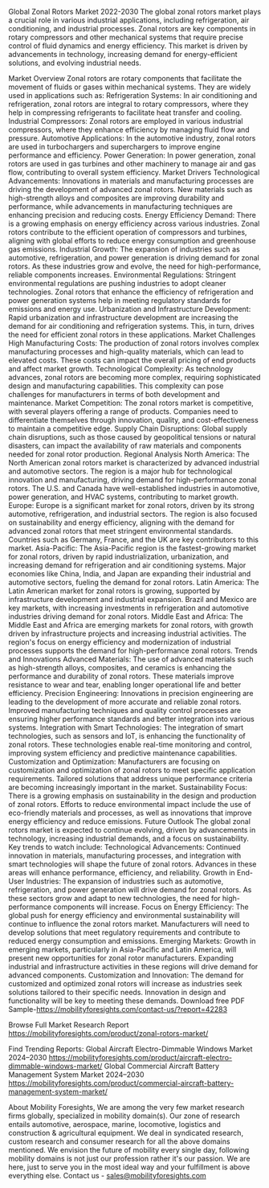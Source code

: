 Global Zonal Rotors Market 2022-2030
The global zonal rotors market plays a crucial role in various industrial applications, including refrigeration, air conditioning, and industrial processes. Zonal rotors are key components in rotary compressors and other mechanical systems that require precise control of fluid dynamics and energy efficiency. This market is driven by advancements in technology, increasing demand for energy-efficient solutions, and evolving industrial needs.

Market Overview
Zonal rotors are rotary components that facilitate the movement of fluids or gases within mechanical systems. They are widely used in applications such as:
Refrigeration Systems: In air conditioning and refrigeration, zonal rotors are integral to rotary compressors, where they help in compressing refrigerants to facilitate heat transfer and cooling.
Industrial Compressors: Zonal rotors are employed in various industrial compressors, where they enhance efficiency by managing fluid flow and pressure.
Automotive Applications: In the automotive industry, zonal rotors are used in turbochargers and superchargers to improve engine performance and efficiency.
Power Generation: In power generation, zonal rotors are used in gas turbines and other machinery to manage air and gas flow, contributing to overall system efficiency.
Market Drivers
Technological Advancements: Innovations in materials and manufacturing processes are driving the development of advanced zonal rotors. New materials such as high-strength alloys and composites are improving durability and performance, while advancements in manufacturing techniques are enhancing precision and reducing costs.
Energy Efficiency Demand: There is a growing emphasis on energy efficiency across various industries. Zonal rotors contribute to the efficient operation of compressors and turbines, aligning with global efforts to reduce energy consumption and greenhouse gas emissions.
Industrial Growth: The expansion of industries such as automotive, refrigeration, and power generation is driving demand for zonal rotors. As these industries grow and evolve, the need for high-performance, reliable components increases.
Environmental Regulations: Stringent environmental regulations are pushing industries to adopt cleaner technologies. Zonal rotors that enhance the efficiency of refrigeration and power generation systems help in meeting regulatory standards for emissions and energy use.
Urbanization and Infrastructure Development: Rapid urbanization and infrastructure development are increasing the demand for air conditioning and refrigeration systems. This, in turn, drives the need for efficient zonal rotors in these applications.
Market Challenges
High Manufacturing Costs: The production of zonal rotors involves complex manufacturing processes and high-quality materials, which can lead to elevated costs. These costs can impact the overall pricing of end products and affect market growth.
Technological Complexity: As technology advances, zonal rotors are becoming more complex, requiring sophisticated design and manufacturing capabilities. This complexity can pose challenges for manufacturers in terms of both development and maintenance.
Market Competition: The zonal rotors market is competitive, with several players offering a range of products. Companies need to differentiate themselves through innovation, quality, and cost-effectiveness to maintain a competitive edge.
Supply Chain Disruptions: Global supply chain disruptions, such as those caused by geopolitical tensions or natural disasters, can impact the availability of raw materials and components needed for zonal rotor production.
Regional Analysis
North America: The North American zonal rotors market is characterized by advanced industrial and automotive sectors. The region is a major hub for technological innovation and manufacturing, driving demand for high-performance zonal rotors. The U.S. and Canada have well-established industries in automotive, power generation, and HVAC systems, contributing to market growth.
Europe: Europe is a significant market for zonal rotors, driven by its strong automotive, refrigeration, and industrial sectors. The region is also focused on sustainability and energy efficiency, aligning with the demand for advanced zonal rotors that meet stringent environmental standards. Countries such as Germany, France, and the UK are key contributors to this market.
Asia-Pacific: The Asia-Pacific region is the fastest-growing market for zonal rotors, driven by rapid industrialization, urbanization, and increasing demand for refrigeration and air conditioning systems. Major economies like China, India, and Japan are expanding their industrial and automotive sectors, fueling the demand for zonal rotors.
Latin America: The Latin American market for zonal rotors is growing, supported by infrastructure development and industrial expansion. Brazil and Mexico are key markets, with increasing investments in refrigeration and automotive industries driving demand for zonal rotors.
Middle East and Africa: The Middle East and Africa are emerging markets for zonal rotors, with growth driven by infrastructure projects and increasing industrial activities. The region's focus on energy efficiency and modernization of industrial processes supports the demand for high-performance zonal rotors.
Trends and Innovations
Advanced Materials: The use of advanced materials such as high-strength alloys, composites, and ceramics is enhancing the performance and durability of zonal rotors. These materials improve resistance to wear and tear, enabling longer operational life and better efficiency.
Precision Engineering: Innovations in precision engineering are leading to the development of more accurate and reliable zonal rotors. Improved manufacturing techniques and quality control processes are ensuring higher performance standards and better integration into various systems.
Integration with Smart Technologies: The integration of smart technologies, such as sensors and IoT, is enhancing the functionality of zonal rotors. These technologies enable real-time monitoring and control, improving system efficiency and predictive maintenance capabilities.
Customization and Optimization: Manufacturers are focusing on customization and optimization of zonal rotors to meet specific application requirements. Tailored solutions that address unique performance criteria are becoming increasingly important in the market.
Sustainability Focus: There is a growing emphasis on sustainability in the design and production of zonal rotors. Efforts to reduce environmental impact include the use of eco-friendly materials and processes, as well as innovations that improve energy efficiency and reduce emissions.
Future Outlook
The global zonal rotors market is expected to continue evolving, driven by advancements in technology, increasing industrial demands, and a focus on sustainability. Key trends to watch include:
Technological Advancements: Continued innovation in materials, manufacturing processes, and integration with smart technologies will shape the future of zonal rotors. Advances in these areas will enhance performance, efficiency, and reliability.
Growth in End-User Industries: The expansion of industries such as automotive, refrigeration, and power generation will drive demand for zonal rotors. As these sectors grow and adapt to new technologies, the need for high-performance components will increase.
Focus on Energy Efficiency: The global push for energy efficiency and environmental sustainability will continue to influence the zonal rotors market. Manufacturers will need to develop solutions that meet regulatory requirements and contribute to reduced energy consumption and emissions.
Emerging Markets: Growth in emerging markets, particularly in Asia-Pacific and Latin America, will present new opportunities for zonal rotor manufacturers. Expanding industrial and infrastructure activities in these regions will drive demand for advanced components.
Customization and Innovation: The demand for customized and optimized zonal rotors will increase as industries seek solutions tailored to their specific needs. Innovation in design and functionality will be key to meeting these demands.
Download free PDF Sample-https://mobilityforesights.com/contact-us/?report=42283



Browse Full Market Research Report 
https://mobilityforesights.com/product/zonal-rotors-market/


Find Trending Reports:
Global Aircraft Electro-Dimmable Windows Market 2024–2030
https://mobilityforesights.com/product/aircraft-electro-dimmable-windows-market/
Global Commercial Aircraft Battery Management System Market 2024–2030
https://mobilityforesights.com/product/commercial-aircraft-battery-management-system-market/





About Mobility Foresights,
We are among the very few market research firms globally, specialized in mobility domain(s). Our zone of research entails automotive, aerospace, marine, locomotive, logistics and construction & agricultural equipment. We deal in syndicated research, custom research and consumer research for all the above domains mentioned.
We envision the future of mobility every single day, following mobility domains is not just our profession rather it's our passion. We are here, just to serve you in the most ideal way and your fulfillment is above everything else. Contact us -  sales@mobilityforesights.com 

